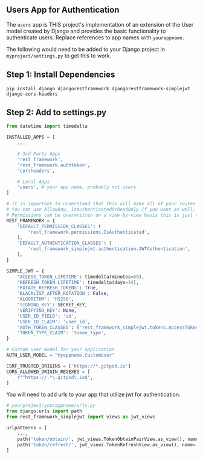## Users App for Authentication
The `users` app is THIS project's implementation of an extension of the User model created by Django and provides the basic functionality to authenticate users. Replace references to app names with `yourappname`.

The following would need to be added to your Django project in `myproject/settings.py` to get this to work.

## Step 1: Install Dependencies
`pip install django djangorestframework djangorestframework-simplejwt django-cors-headers`

## Step 2: Add to settings.py
```python
from datetime import timedelta

INSTALLED_APPS = [
    ... 

    # 3rd Party Apps
    'rest_framework',
    'rest_framework.authtoken',
    'corsheaders',

    # Local Apps
    'users', # your app name, probably not users
]

# It is important to understand that this will make all of your routes need auth creds.
# You can use AllowAny, IsAuthenticatedOrReadOnly if you want as well.
# Permissions can be overwritten on a view-by-view basis this is just the default
REST_FRAMEWORK = {
    'DEFAULT_PERMISSION_CLASSES': (
        'rest_framework.permissions.IsAuthenticated',
    ),
    'DEFAULT_AUTHENTICATION_CLASSES': (
        'rest_framework_simplejwt.authentication.JWTAuthentication',
    ), 
}

SIMPLE_JWT = {
    'ACCESS_TOKEN_LIFETIME': timedelta(minutes=60),
    'REFRESH_TOKEN_LIFETIME': timedelta(days=14),
    'ROTATE_REFRESH_TOKENS': True,
    'BLACKLIST_AFTER_ROTATION': False,
    'ALGORITHM': 'HS256',
    'SIGNING_KEY': SECRET_KEY,
    'VERIFYING_KEY': None,
    'USER_ID_FIELD': 'id',
    'USER_ID_CLAIM': 'user_id',
    'AUTH_TOKEN_CLASSES': ('rest_framework_simplejwt.tokens.AccessToken',),
    'TOKEN_TYPE_CLAIM': 'token_type',
}

# Custom user model for your application
AUTH_USER_MODEL = "myappname.CustomUser"

CSRF_TRUSTED_ORIGINS = ['https://*.gitpod.io']
CORS_ALLOWED_ORIGIN_REGEXES = [
    r"^https://.*\.gitpod\.io$",
]
```

You will need to add urls to your app that utilize jwt for authentication.

```python
# yourproject/yourappname/urls.py
from django.urls import path
from rest_framework_simplejwt import views as jwt_views

urlpatterns = [
    ...,
    path('token/obtain/', jwt_views.TokenObtainPairView.as_view(), name='token_create'),  # override sjwt stock token
    path('token/refresh/', jwt_views.TokenRefreshView.as_view(), name='token_refresh'),
]
```
